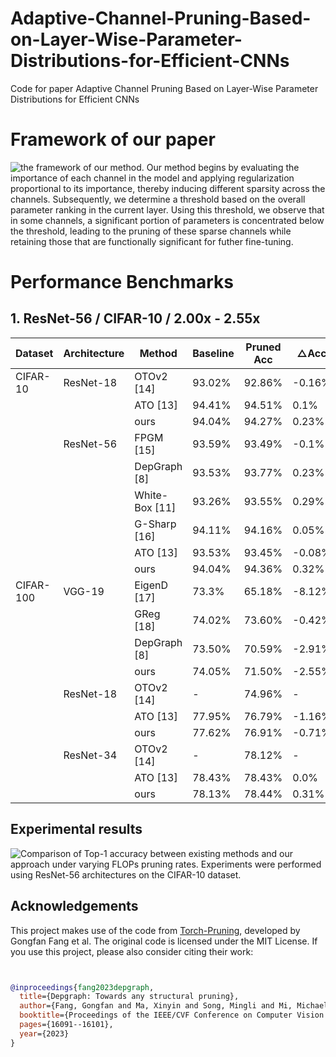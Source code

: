 # Adaptive-Channel-Pruning-Based-on-Layer-Wise-Parameter-Distributions-for-Efficient-CNNs
Code for paper Adaptive Channel Pruning Based on Layer-Wise Parameter Distributions for Efficient CNNs

# Framework of our paper
![the framework of our method. Our method begins by evaluating the importance of each channel in the model and applying regularization proportional
to its importance, thereby inducing different sparsity across the channels. Subsequently, we determine a threshold based on the overall parameter ranking in
the current layer. Using this threshold, we observe that in some channels, a significant portion of parameters is concentrated below the threshold, leading to
the pruning of these sparse channels while retaining those that are functionally significant for futher fine-tuning.](./experiments/framework.png)


# Performance Benchmarks

## 1. ResNet-56 / CIFAR-10 / 2.00x - 2.55x

| Dataset   | Architecture | Method         | Baseline | Pruned Acc | △Acc   | △FLOPs   |
|-----------|--------------|----------------|----------|------------|--------|----------|
| CIFAR-10  | ResNet-18     | OTOv2 [14]     | 93.02%   | 92.86%     | -0.16% | 79.7%    |
|           |              | ATO [13]       | 94.41%   | 94.51%     | 0.1%   | 79.9%    |
|           |              | ours           | 94.04%   | 94.27%     | 0.23%  | 80.6%    |
|           | ResNet-56     | FPGM [15]      | 93.59%   | 93.49%     | -0.1%  | 52.6%    |
|           |              | DepGraph [8]   | 93.53%   | 93.77%     | 0.23%  | 51.3%    |
|           |              | White-Box [11] | 93.26%   | 93.55%     | 0.29%  | 55.0%    |
|           |              | G-Sharp [16]   | 94.11%   | 94.16%     | 0.05%  | 53.9%    |
|           |              | ATO [13]       | 93.53%   | 93.45%     | -0.08% | 55.0%    |
|           |              | ours           | 94.04%   | 94.36%     | 0.32%  | 55.0%    |
| CIFAR-100 | VGG-19        | EigenD [17]    | 73.3%    | 65.18%     | -8.12% | 69.6%    |
|           |              | GReg [18]      | 74.02%   | 73.60%     | -0.42% | 70.4%    |
|           |              | DepGraph [8]   | 73.50%   | 70.59%     | -2.91% | 89.0%    |
|           |              | ours           | 74.05%   | 71.50%     | -2.55% | 88.7%    |
|           | ResNet-18     | OTOv2 [14]     | -        | 74.96%     | -      | 78.0%    |
|           |              | ATO [13]       | 77.95%   | 76.79%     | -1.16% | 40.1%    |
|           |              | ours           | 77.62%   | 76.91%     | -0.71% | 44.7%    |
|           | ResNet-34     | OTOv2 [14]     | -        | 78.12%     | -      | 49.5%    |
|           |              | ATO [13]       | 78.43%   | 78.43%     | 0.0%   | 49.5%    |
|           |              | ours           | 78.13%   | 78.44%     | 0.31%  | 50.3%    |

## Experimental results
![Comparison of Top-1 accuracy between existing methods and our
approach under varying FLOPs pruning rates. Experiments were performed
using ResNet-56 architectures on the CIFAR-10 dataset.](./experiments/Acc_FLOPs.png)

## Acknowledgements

This project makes use of the code from [Torch-Pruning](https://github.com/VainF/Torch-Pruning), developed by Gongfan Fang et al. The original code is licensed under the MIT License.
If you use this project, please also consider citing their work:

```bibtex


@inproceedings{fang2023depgraph,
  title={Depgraph: Towards any structural pruning},
  author={Fang, Gongfan and Ma, Xinyin and Song, Mingli and Mi, Michael Bi and Wang, Xinchao},
  booktitle={Proceedings of the IEEE/CVF Conference on Computer Vision and Pattern Recognition},
  pages={16091--16101},
  year={2023}
}
